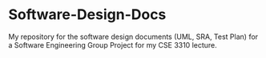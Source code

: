 # Software-Design-Docs
My repository for the software design documents (UML, SRA, Test Plan) for a Software Engineering Group Project for my CSE 3310 lecture.

